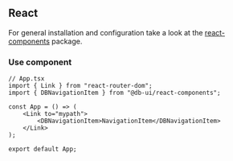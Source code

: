 ## React

For general installation and configuration take a look at the [react-components](https://www.npmjs.com/package/@db-ui/react-components) package.

### Use component

```tsx App.tsx
// App.tsx
import { Link } from "react-router-dom";
import { DBNavigationItem } from "@db-ui/react-components";

const App = () => (
	<Link to="mypath">
		<DBNavigationItem>NavigationItem</DBNavigationItem>
	</Link>
);

export default App;
```
